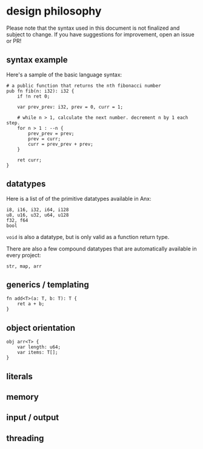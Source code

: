 # design philosophy

Please note that the syntax used in this document is not finalized and subject to change. If you have suggestions for improvement, open an issue or PR!

## syntax example

Here's a sample of the basic language syntax:

```
# a public function that returns the nth fibonacci number
pub fn fib(n: i32): i32 {
    if !n ret 0;

    var prev_prev: i32, prev = 0, curr = 1;

    # while n > 1, calculate the next number. decrement n by 1 each step.
    for n > 1 : --n {
        prev_prev = prev;
        prev = curr;
        curr = prev_prev + prev;
    }

    ret curr;
}
```

## datatypes

Here is a list of of the primitive datatypes available in Anx:

```
i8, i16, i32, i64, i128
u8, u16, u32, u64, u128
f32, f64
bool
```

`void` is also a datatype, but is only valid as a function return type.

There are also a few compound datatypes that are automatically available in every project:

```
str, map, arr
```

## generics / templating

```
fn add<T>(a: T, b: T): T {
    ret a + b;
}
```

## object orientation

```
obj arr<T> {
    var length: u64;
    var items: T[];
}
```

## literals

## memory

## input / output

## threading
